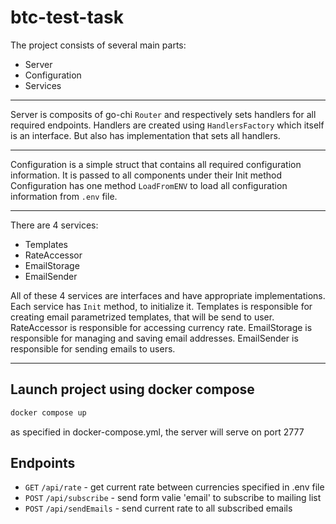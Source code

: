 # btc-test-task

The project consists of several main parts:
 - Server
 - Configuration
 - Services

---

Server is composits of go-chi `Router` and respectively sets handlers for all required endpoints. Handlers are created using `HandlersFactory` which itself is an interface. But also has implementation that sets all handlers.

---

Configuration is a simple struct that contains all required configuration information. It is passed to all components under their Init method
Configuration has one method `LoadFromENV` to load all configuration information from `.env` file.

---

There are 4 services:
 - Templates
 - RateAccessor
 - EmailStorage
 - EmailSender

All of these 4 services are interfaces and have appropriate implementations. Each service has `Init` method, to initialize it.
Templates is responsible for creating email parametrized templates, that will be send to user.
RateAccessor is responsible for accessing currency rate.
EmailStorage is responsible for managing and saving email addresses.
EmailSender is responsible for sending emails to users.

---

## Launch project using docker compose
```bash
docker compose up
```
as specified in docker-compose.yml, the server will serve on port 2777
## Endpoints
 - `GET` `/api/rate` - get current rate between currencies specified in .env file
 - `POST` `/api/subscribe` - send form valie 'email' to subscribe to mailing list
 - `POST` `/api/sendEmails` - send current rate to all subscribed emails
